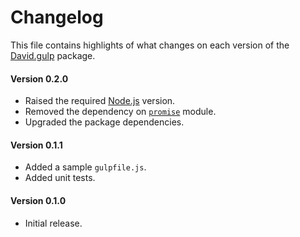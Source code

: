 # Changelog
This file contains highlights of what changes on each version of the [David.gulp](https://www.npmjs.com/package/gulp-david) package.

#### Version 0.2.0
- Raised the required [Node.js](http://nodejs.org) version.
- Removed the dependency on [`promise`](https://www.npmjs.com/package/promise) module.
- Upgraded the package dependencies.

#### Version 0.1.1
- Added a sample `gulpfile.js`.
- Added unit tests.

#### Version 0.1.0
- Initial release.
